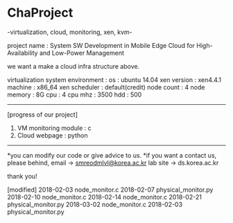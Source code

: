 # ChaProject
-virtualization, cloud, monitoring, xen, kvm-


project name : System SW Development in Mobile Edge Cloud for High-Availability and Low-Power Management

we want a make a cloud infra structure above.

virtualization system environment : 
os : ubuntu 14.04
xen version : xen4.4.1
machine : x86_64
xen scheduler : default(credit)
node count : 4
node memory : 8G
cpu : 4
cpu mhz : 3500
hdd : 500


----------------------------
[progress of our project]

1. VM monitoring module : c
2. Cloud webpage : python
----------------------------

*you can modify our code or give advice to us.
*if you want a contact us, please behind,
email -> smreodmlvl@korea.ac.kr
lab site -> ds.korea.ac.kr 

thank you!

[modified]
2018-02-03 node_monitor.c
2018-02-07 physical_monitor.py
2018-02-10 node_monitor.c
2018-02-14 node_monitor.c
2018-02-21 physical_monitor.py
2018-03-02 node_monitor.c
2018-02-03 physical_monitor.py
